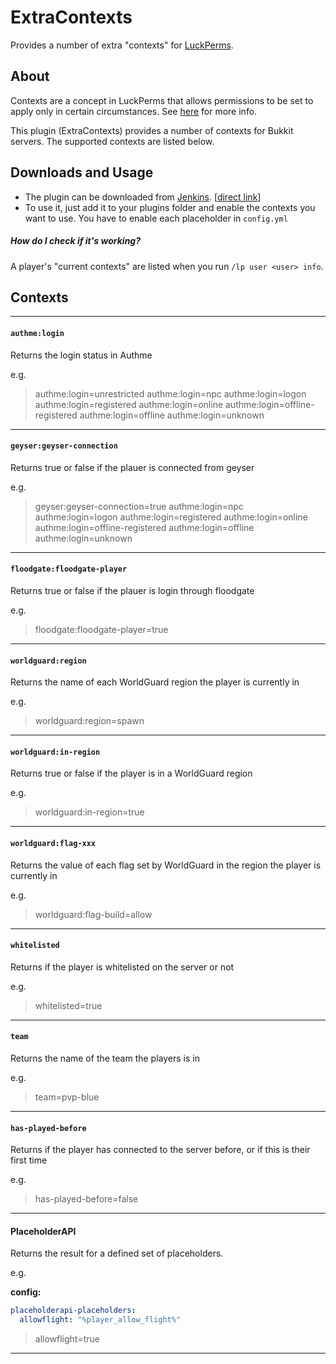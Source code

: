 # ExtraContexts
Provides a number of extra "contexts" for [LuckPerms](https://github.com/lucko/LuckPerms).


## About
Contexts are a concept in LuckPerms that allows permissions to be set to apply only in certain circumstances. See [here](https://github.com/lucko/LuckPerms/wiki/Context) for more info.

This plugin (ExtraContexts) provides a number of contexts for Bukkit servers. The supported contexts are listed below.


## Downloads and Usage

* The plugin can be downloaded from [Jenkins](https://ci.lucko.me/job/ExtraContexts/). [[direct link](https://ci.lucko.me/job/ExtraContexts/lastSuccessfulBuild/artifact/target/ExtraContexts.jar)]
* To use it, just add it to your plugins folder and enable the contexts you want to use. You have to enable each placeholder in `config.yml`

##### How do I check if it's working?
A player's "current contexts" are listed when you run `/lp user <user> info`.


## Contexts
___
#### `authme:login`
Returns the login status in Authme

e.g.

> authme:login=unrestricted
> authme:login=npc
> authme:login=logon
> authme:login=registered
> authme:login=online
> authme:login=offline-registered
> authme:login=offline
> authme:login=unknown

___
#### `geyser:geyser-connection`
Returns true or false if the plauer is connected from geyser

e.g.

> geyser:geyser-connection=true
> authme:login=npc
> authme:login=logon
> authme:login=registered
> authme:login=online
> authme:login=offline-registered
> authme:login=offline
> authme:login=unknown

___
#### `floodgate:floodgate-player`
Returns true or false if the plauer is login through floodgate

e.g.

> floodgate:floodgate-player=true

___
#### `worldguard:region`
Returns the name of each WorldGuard region the player is currently in

e.g.

> worldguard:region=spawn

___
#### `worldguard:in-region`
Returns true or false if the player is in a WorldGuard region

e.g.

> worldguard:in-region=true

___
#### `worldguard:flag-xxx`
Returns the value of each flag set by WorldGuard in the region the player is currently in

e.g.

> worldguard:flag-build=allow

___
#### `whitelisted`
Returns if the player is whitelisted on the server or not

e.g.

> whitelisted=true

___
#### `team`
Returns the name of the team the players is in

e.g.

> team=pvp-blue

___
#### `has-played-before`
Returns if the player has connected to the server before, or if this is their first time

e.g.

> has-played-before=false

___
#### PlaceholderAPI
Returns the result for a defined set of placeholders.

e.g.

**config:**
```yml
placeholderapi-placeholders:
  allowflight: "%player_allow_flight%"
```

> allowflight=true

___